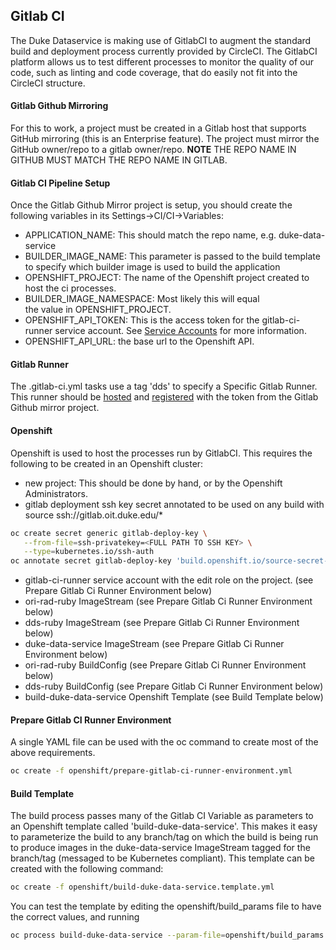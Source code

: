 Gitlab CI
---

The Duke Dataservice is making use of GitlabCI to augment the standard
build and deployment process currently provided  by CircleCI. The
GitlabCI platform allows us to test different processes to monitor the
quality of our code, such as linting and code coverage, that do easily
not fit into the CircleCI structure.

#### Gitlab Github Mirroring
For this to work, a project must be created in a Gitlab host that
supports GitHub mirroring (this is an Enterprise feature). The project
must mirror the GitHub owner/repo to a gitlab owner/repo. **NOTE**
THE REPO NAME IN GITHUB MUST MATCH THE REPO NAME IN GITLAB.

#### Gitlab CI Pipeline Setup
Once the Gitlab Github Mirror project is setup, you should create the following variables in its Settings->CI/CI->Variables:

- APPLICATION_NAME: This should match the repo name, e.g. duke-data-service
- BUILDER_IMAGE_NAME: This parameter is passed to the build template
  to specify which builder image is used to build the application
- OPENSHIFT_PROJECT: The name of the Openshift project created to
  host the ci processes.
- BUILDER_IMAGE_NAMESPACE: Most likely this will equal   
  the value in OPENSHIFT_PROJECT.
- OPENSHIFT_API_TOKEN: This is the access token for the
gitlab-ci-runner service account. See [Service Accounts](https://docs.okd.io/latest/dev_guide/service_accounts.html#using-a-service-accounts-credentials-externally) for more information.
- OPENSHIFT_API_URL: the base url to the Openshift API.

#### Gitlab Runner
The .gitlab-ci.yml tasks use a tag 'dds' to specify a Specific
Gitlab Runner. This runner should be [hosted](https://docs.gitlab.com/runner/install/index.html) and [registered](https://docs.gitlab.com/runner/register/index.html) with the
token from the Gitlab Github mirror project.

#### Openshift
Openshift is used to host the processes run by GitlabCI. This requires
the following to be created in an Openshift cluster:
- new project: This should be done by hand, or by the Openshift Administrators.
- gitlab deployment ssh key secret annotated to be used on any build
  with source ssh://gitlab.oit.duke.edu/*
```bash
oc create secret generic gitlab-deploy-key \
   --from-file=ssh-privatekey=<FULL PATH TO SSH KEY> \
   --type=kubernetes.io/ssh-auth
oc annotate secret gitlab-deploy-key 'build.openshift.io/source-secret-match-uri-1=ssh://gitlab.oit.duke.edu/*'
```
- gitlab-ci-runner service account with the edit role on the project.
(see Prepare Gitlab Ci Runner Environment below)
- ori-rad-ruby ImageStream
(see Prepare Gitlab Ci Runner Environment below)
- dds-ruby ImageStream
(see Prepare Gitlab Ci Runner Environment below)
- duke-data-service ImageStream
(see Prepare Gitlab Ci Runner Environment below)
- ori-rad-ruby BuildConfig
(see Prepare Gitlab Ci Runner Environment below)
- dds-ruby BuildConfig
(see Prepare Gitlab Ci Runner Environment below)
- build-duke-data-service Openshift Template
(see Build Template below)

#### Prepare Gitlab CI Runner Environment
A single YAML file can be used with the oc command to
create most of the above requirements.
```bash
oc create -f openshift/prepare-gitlab-ci-runner-environment.yml
```

#### Build Template
The build process passes many of the Gitlab CI Variable as parameters
to an Openshift template called 'build-duke-data-service'. This makes
it easy to parameterize the build to any branch/tag on which the build
is being run to produce images in the duke-data-service ImageStream
tagged for the branch/tag (messaged to be Kubernetes compliant).
This template can be created with the following command:
```bash
oc create -f openshift/build-duke-data-service.template.yml
```
You can test the template by editing the openshift/build_params file
to have the correct values, and running
```bash
oc process build-duke-data-service --param-file=openshift/build_params | oc create -f -
```
